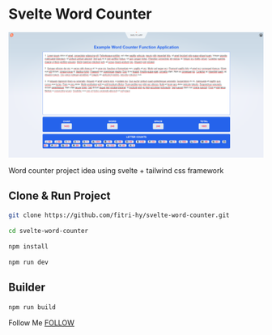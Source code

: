 # Svelte Word Counter

<img src="./Screenshot 2024-02-28 211804.png"/>

Word counter project idea using svelte + tailwind css framework

## Clone & Run Project
```sh
git clone https://github.com/fitri-hy/svelte-word-counter.git
```
```sh
cd svelte-word-counter
```
```sh
npm install
```
```sh
npm run dev
```

## Builder
```sh
npm run build
```

Follow Me <a href="https://hy-tech.my.id/">FOLLOW</a>
